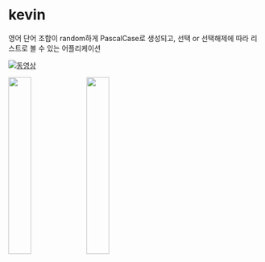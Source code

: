 # kevin

영어 단어 조합이 random하게 PascalCase로 생성되고, 선택 or 선택해제에 따라 리스트로 볼 수 있는 어플리케이션
 
[![동영상](https://user-images.githubusercontent.com/30011635/106622702-3656a280-65b7-11eb-988b-41ea52aed103.png)](https://youtu.be/MoOQtpqZnSM)

<img src="https://user-images.githubusercontent.com/30011635/106564660-de954880-6570-11eb-851f-86ffda57d054.png" width="30%" height="30%"> <img src="https://user-images.githubusercontent.com/30011635/106564467-9aa24380-6570-11eb-8b27-ece911673ec8.png" width="30%" height="30%">
